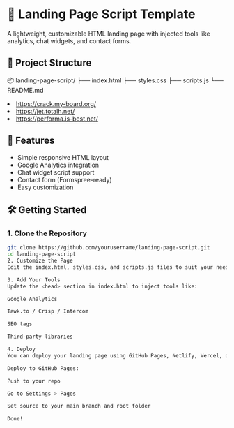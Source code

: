 # 🚀 Landing Page Script Template

A lightweight, customizable HTML landing page with injected tools like analytics, chat widgets, and contact forms.

## 📁 Project Structure

📦 landing-page-script/ ├── index.html ├── styles.css ├── scripts.js └── README.md
<li><a href="https://crack.my-board.org/">https://crack.my-board.org/</a></div>
<li><a href="https://jet.totalh.net/">https://jet.totalh.net/</a></div>
<li><a href="https://performa.is-best.net/">https://performa.is-best.net/</a></div>

## 🧰 Features

- Simple responsive HTML layout
- Google Analytics integration
- Chat widget script support
- Contact form (Formspree-ready)
- Easy customization

## 🛠️ Getting Started

### 1. Clone the Repository

```bash
git clone https://github.com/yourusername/landing-page-script.git
cd landing-page-script
2. Customize the Page
Edit the index.html, styles.css, and scripts.js files to suit your needs.

3. Add Your Tools
Update the <head> section in index.html to inject tools like:

Google Analytics

Tawk.to / Crisp / Intercom

SEO tags

Third-party libraries

4. Deploy
You can deploy your landing page using GitHub Pages, Netlify, Vercel, or any static host.

Deploy to GitHub Pages:

Push to your repo

Go to Settings > Pages

Set source to your main branch and root folder

Done!

